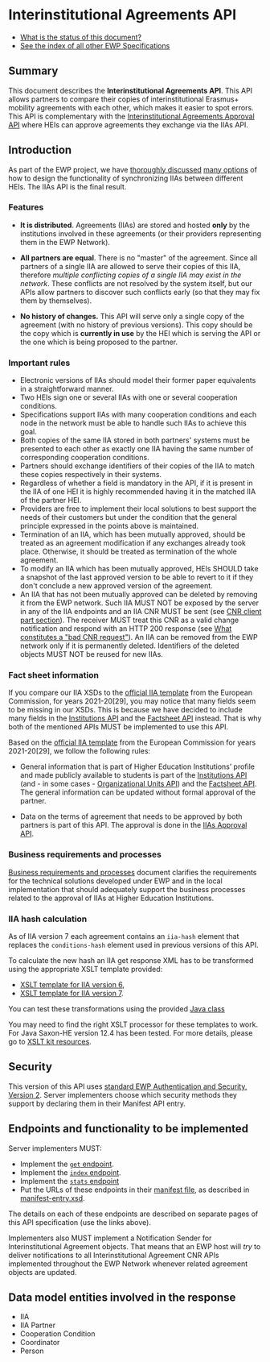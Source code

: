 Interinstitutional Agreements API
=================================

* [What is the status of this document?][statuses]
* [See the index of all other EWP Specifications][develhub]


Summary
-------

This document describes the **Interinstitutional Agreements API**. This API
allows partners to compare their copies of interinstitutional Erasmus+ mobility
agreements with each other, which makes it easier to spot errors. This API is complementary
with the [Interinstitutional Agreements Approval API][iias-approval-api]
where HEIs can approve agreements they exchange via the IIAs API.


Introduction
------------

As part of the EWP project, we have
[thoroughly discussed](https://github.com/erasmus-without-paper/general-issues/issues/12)
[many options](https://github.com/erasmus-without-paper/general-issues/issues/12#issuecomment-229931282)
of how to design the functionality of synchronizing IIAs between different
HEIs. The IIAs API is the final result.


### Features

 * **It is distributed**. Agreements (IIAs) are stored and hosted **only** by
   the institutions involved in these agreements
   (or their providers representing them in the EWP Network).

 * **All partners are equal**. There is no "master" of the agreement. Since all
   partners of a single IIA are allowed to serve their copies of this IIA,
   therefore *multiple conflicting copies of a single IIA may exist in the
   network*. These conflicts are not resolved by the system itself, but our
   APIs allow partners to discover such conflicts early (so that they may fix
   them by themselves).

 * **No history of changes.** This API will serve only a single copy of the
   agreement (with no history of previous versions). This copy should be the
   copy which is **currently in use** by the HEI which is serving the API
   or the one which is being proposed to the partner.


### Important rules


* Electronic versions of IIAs should model their former paper equivalents in a straightforward manner.
* Two HEIs sign one or several IIAs with one or several cooperation conditions.
* Specifications support IIAs with many cooperation conditions and each node in the network must be able
  to handle such IIAs to achieve this goal.
* Both copies of the same IIA stored in both partners' systems must be presented to each other 
  as exactly one IIA having the same number of corresponding cooperation conditions.
* Partners should exchange identifiers of their copies of the IIA to match these copies respectively in their systems.
* Regardless of whether a field is mandatory in the API, if it is present in the IIA of one HEI
  it is highly recommended having it in the matched IIA of the partner HEI.
* Providers are free to implement their local solutions to best support the needs of their customers
  but under the condition that the general principle expressed in the points above is maintained.
* Termination of an IIA, which has been mutually approved, should be treated as an agreement modification if any exchanges already took place.
  Otherwise, it should be treated as termination of the whole agreement.
* To modify an IIA which has been mutually approved, HEIs SHOULD take a snapshot of the last approved version
  to be able to revert to it if they don't conclude a new approved version of the agreement.
* An IIA that has not been mutually approved can be deleted by removing it from the EWP network.
  Such IIA MUST NOT be exposed by the server in any of the IIA endpoints and an IIA CNR MUST be sent (see [CNR client part section][cnr-client-part]).
  The receiver MUST treat this CNR as a valid change notification and respond
  with an HTTP 200 response (see [What constitutes a "bad CNR request"][cnr-bad-request]).
  An IIA can be removed from the EWP network only if it is permanently deleted.
  Identifiers of the deleted objects MUST NOT be reused for new IIAs.


### Fact sheet information

If you compare our IIA XSDs to the [official IIA template](resources)
from the European Commission, for years 2021-20[29], you may notice that
many fields seem to be missing in our XSDs. This is because we have decided
to include many fields in the [Institutions API][institutions-api]
and the [Factsheet API][factsheet-api] instead.
That is why both of the mentioned APIs MUST be implemented to use this API. 

Based on the [official IIA template](resources) from the European Commission for years 2021-20[29],
we follow the following rules:

 * General information that is part of Higher Education Institutions’ profile
   and made publicly available to students is part of the [Institutions API][institutions-api]
   (and - in some cases - [Organizational Units API][ounits-api]) and the [Factsheet API][factsheet-api].
   The general information can be updated without formal approval of the partner.

 * Data on the terms of agreement that needs to be approved by both partners
   is part of this API. The approval is done in the [IIAs Approval API][iias-approval-api]. 


### Business requirements and processes


[Business requirements and processes](resources/mandatory_business_requirements_IIA.pdf) 
document clarifies the requirements for the technical solutions
developed under EWP and in the local implementation that should adequately support
the business processes related to the approval of IIAs at Higher Education Institutions.


### IIA hash calculation


As of IIA version 7 each agreement contains an `iia-hash` element that replaces the `conditions-hash` element
used in previous versions of this API.

To calculate the new hash an IIA get response XML has to be transformed using the appropriate XSLT template provided:
 * [XSLT template for IIA version 6](resources/xsltKit/transform_version_6.xsl),
 * [XSLT template for IIA version 7](resources/xsltKit/transform_version_7.xsl).

You can test these transformations using the provided [Java class](resources/xsltKit/XsltTest.java)

You may need to find the right XSLT processor for these templates to work.
For Java Saxon-HE version 12.4 has been tested.
For more details, please go to [XSLT kit resources](resources/xsltKit).


Security
--------

This version of this API uses [standard EWP Authentication and Security, Version 2][sec-v2].
Server implementers choose which security methods they support by declaring them
in their Manifest API entry.


Endpoints and functionality to be implemented
---------------------------------------------

Server implementers MUST:

 * Implement the [`get` endpoint](endpoints/get.md).
 * Implement the [`index` endpoint](endpoints/index.md).
 * Implement the [`stats` endpoint](endpoints/stats.md)
 * Put the URLs of these endpoints in their [manifest file][discovery-api], as
   described in [manifest-entry.xsd](manifest-entry.xsd).

The details on each of these endpoints are described on separate pages of this
API specification (use the links above).

Implementers also MUST implement a Notification Sender for Interinstitutional Agreement objects.
That means that an EWP host will *try* to deliver notifications to all Interinstitutional Agreement CNR APIs
implemented throughout the EWP Network whenever related agreement objects are updated.


Data model entities involved in the response
--------------------------------------------

 * IIA
 * IIA Partner
 * Cooperation Condition
 * Coordinator
 * Person


[develhub]: http://developers.erasmuswithoutpaper.eu/
[statuses]: https://github.com/erasmus-without-paper/ewp-specs-management#statuses
[discovery-api]: https://github.com/erasmus-without-paper/ewp-specs-api-discovery
[institutions-api]: https://github.com/erasmus-without-paper/ewp-specs-api-institutions
[sec-v2]: https://github.com/erasmus-without-paper/ewp-specs-sec-intro/tree/stable-v2
[factsheet-api]: https://github.com/erasmus-without-paper/ewp-specs-api-factsheet
[iias-approval-api]: https://github.com/erasmus-without-paper/ewp-specs-api-iias-approval
[ounits-api]: https://github.com/erasmus-without-paper/ewp-specs-api-ounits
[cnr-client-part]: https://github.com/erasmus-without-paper/ewp-specs-architecture#client-part-sending-notifications
[cnr-bad-request]: https://github.com/erasmus-without-paper/ewp-specs-architecture#what-constitutes-a-bad-cnr-request